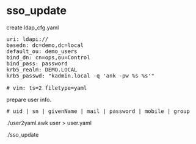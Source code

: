 # sso_update

create ldap_cfg.yaml
<pre>
uri: ldapi://
basedn: dc=demo,dc=local
default_ou: demo_users
bind_dn: cn=ops,ou=Control
bind_pass: password
krb5_realm: DEMO.LOCAL
krb5_passwd: "kadmin.local -q 'ank -pw %s %s'"

# vim: ts=2 filetype=yaml
</pre>

prepare user info.

<pre>
# uid | sn | givenName | mail | password | mobile | group
</pre>

./user2yaml.awk user > user.yaml

./sso_update
